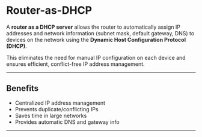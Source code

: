 # Router-as-DHCP
A **router as a DHCP server** allows the router to automatically assign IP addresses and network information 
(subnet mask, default gateway, DNS) to devices on the network using the **Dynamic Host Configuration Protocol (DHCP)**.  

This eliminates the need for manual IP configuration on each device and ensures efficient, conflict-free IP address management.  

---

## Benefits
- Centralized IP address management  
- Prevents duplicate/conflicting IPs  
- Saves time in large networks  
- Provides automatic DNS and gateway info  

---
